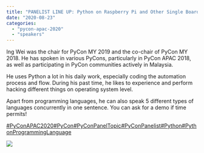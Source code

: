 ```yaml
---
title: "PANELIST LINE UP: Python on Raspberry Pi and Other Single Board Computers"
date: "2020-08-23"
categories: 
  - "pycon-apac-2020"
  - "speakers"
---
```


Ing Wei was the chair for PyCon MY 2019 and the co-chair of PyCon MY 2018. He has spoken in various PyCons, particularly in PyCon APAC 2018, as well as participating in PyCon communities actively in Malaysia.

He uses Python a lot in his daily work, especially coding the automation process and flow. During his past time, he likes to experience and perform hacking different things on operating system level.

Apart from programming languages, he can also speak 5 different types of languages concurrently in one sentence. You can ask for a demo if time permits!

[#PyConAPAC2020](https://www.facebook.com/hashtag/pyconapac2020?__eep__=6&__tn__=*NK*F)[#PyCon](https://www.facebook.com/hashtag/pycon?__eep__=6&__tn__=*NK*F)[#PyConPanelTopic](https://www.facebook.com/hashtag/pyconpaneltopic?__eep__=6&__tn__=*NK*F)[#PyConPanelist](https://www.facebook.com/hashtag/pyconpanelist?__eep__=6&__tn__=*NK*F)[#Python](https://www.facebook.com/hashtag/python?__eep__=6&__tn__=*NK*F)[#PythonProgrammingLanguage](https://www.facebook.com/hashtag/pythonprogramminglanguage?__eep__=6&__tn__=*NK*F)

![](https://pyconmy.files.wordpress.com/2020/08/117719351_617569555618713_5227482689137633985_o.jpg?w=1024)
